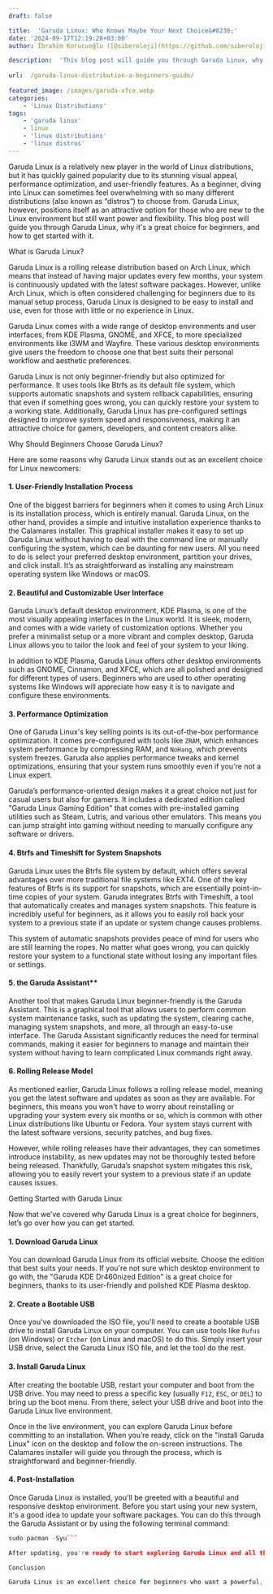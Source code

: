 ```yaml
---
draft: false

title:  'Garuda Linux: Who Knows Maybe Your Next Choice&#8230;'
date: '2024-09-17T12:19:26+03:00'
author: İbrahim Korucuoğlu ([@siberoloji](https://github.com/siberoloji))

description:  'This blog post will guide you through Garuda Linux, why it''s a great choice for beginners, and how to get started with it.' 
 
url:  /garuda-linux-distribution-a-beginners-guide/
 
featured_image: /images/garuda-xfce.webp
categories:
    - 'Linux Distributions'
tags:
    - 'garuda linux'
    - linux
    - 'linux distributions'
    - 'linux distros'
---
```

Garuda Linux is a relatively new player in the world of Linux distributions, but it has quickly gained popularity due to its stunning visual appeal, performance optimization, and user-friendly features. As a beginner, diving into Linux can sometimes feel overwhelming with so many different distributions (also known as “distros”) to choose from. Garuda Linux, however, positions itself as an attractive option for those who are new to the Linux environment but still want power and flexibility. This blog post will guide you through Garuda Linux, why it's a great choice for beginners, and how to get started with it.

What is Garuda Linux?

Garuda Linux is a rolling release distribution based on Arch Linux, which means that instead of having major updates every few months, your system is continuously updated with the latest software packages. However, unlike Arch Linux, which is often considered challenging for beginners due to its manual setup process, Garuda Linux is designed to be easy to install and use, even for those with little or no experience in Linux.

Garuda Linux comes with a wide range of desktop environments and user interfaces, from KDE Plasma, GNOME, and XFCE, to more specialized environments like i3WM and Wayfire. These various desktop environments give users the freedom to choose one that best suits their personal workflow and aesthetic preferences.

Garuda Linux is not only beginner-friendly but also optimized for performance. It uses tools like Btrfs as its default file system, which supports automatic snapshots and system rollback capabilities, ensuring that even if something goes wrong, you can quickly restore your system to a working state. Additionally, Garuda Linux has pre-configured settings designed to improve system speed and responsiveness, making it an attractive choice for gamers, developers, and content creators alike.

Why Should Beginners Choose Garuda Linux?

Here are some reasons why Garuda Linux stands out as an excellent choice for Linux newcomers:
#### 1. **User-Friendly Installation Process**

One of the biggest barriers for beginners when it comes to using Arch Linux is its installation process, which is entirely manual. Garuda Linux, on the other hand, provides a simple and intuitive installation experience thanks to the Calamares installer. This graphical installer makes it easy to set up Garuda Linux without having to deal with the command line or manually configuring the system, which can be daunting for new users. All you need to do is select your preferred desktop environment, partition your drives, and click install. It’s as straightforward as installing any mainstream operating system like Windows or macOS.
#### 2. **Beautiful and Customizable User Interface**

Garuda Linux’s default desktop environment, KDE Plasma, is one of the most visually appealing interfaces in the Linux world. It is sleek, modern, and comes with a wide variety of customization options. Whether you prefer a minimalist setup or a more vibrant and complex desktop, Garuda Linux allows you to tailor the look and feel of your system to your liking.

In addition to KDE Plasma, Garuda Linux offers other desktop environments such as GNOME, Cinnamon, and XFCE, which are all polished and designed for different types of users. Beginners who are used to other operating systems like Windows will appreciate how easy it is to navigate and configure these environments.
#### 3. **Performance Optimization**

One of Garuda Linux's key selling points is its out-of-the-box performance optimization. It comes pre-configured with tools like `ZRAM`, which enhances system performance by compressing RAM, and `NoHang`, which prevents system freezes. Garuda also applies performance tweaks and kernel optimizations, ensuring that your system runs smoothly even if you're not a Linux expert.

Garuda’s performance-oriented design makes it a great choice not just for casual users but also for gamers. It includes a dedicated edition called "Garuda Linux Gaming Edition" that comes with pre-installed gaming utilities such as Steam, Lutris, and various other emulators. This means you can jump straight into gaming without needing to manually configure any software or drivers.
#### 4. **Btrfs and Timeshift for System Snapshots**

Garuda Linux uses the Btrfs file system by default, which offers several advantages over more traditional file systems like EXT4. One of the key features of Btrfs is its support for snapshots, which are essentially point-in-time copies of your system. Garuda integrates Btrfs with Timeshift, a tool that automatically creates and manages system snapshots. This feature is incredibly useful for beginners, as it allows you to easily roll back your system to a previous state if an update or system change causes problems.

This system of automatic snapshots provides peace of mind for users who are still learning the ropes. No matter what goes wrong, you can quickly restore your system to a functional state without losing any important files or settings.
#### 5. the Garuda Assistant**

Another tool that makes Garuda Linux beginner-friendly is the Garuda Assistant. This is a graphical tool that allows users to perform common system maintenance tasks, such as updating the system, clearing cache, managing system snapshots, and more, all through an easy-to-use interface. The Garuda Assistant significantly reduces the need for terminal commands, making it easier for beginners to manage and maintain their system without having to learn complicated Linux commands right away.
#### 6. **Rolling Release Model**

As mentioned earlier, Garuda Linux follows a rolling release model, meaning you get the latest software and updates as soon as they are available. For beginners, this means you won't have to worry about reinstalling or upgrading your system every six months or so, which is common with other Linux distributions like Ubuntu or Fedora. Your system stays current with the latest software versions, security patches, and bug fixes.

However, while rolling releases have their advantages, they can sometimes introduce instability, as new updates may not be thoroughly tested before being released. Thankfully, Garuda’s snapshot system mitigates this risk, allowing you to easily revert your system to a previous state if an update causes issues.

Getting Started with Garuda Linux

Now that we’ve covered why Garuda Linux is a great choice for beginners, let’s go over how you can get started.
#### 1. **Download Garuda Linux**

You can download Garuda Linux from its official website. Choose the edition that best suits your needs. If you're not sure which desktop environment to go with, the "Garuda KDE Dr460nized Edition" is a great choice for beginners, thanks to its user-friendly and polished KDE Plasma desktop.
#### 2. **Create a Bootable USB**

Once you've downloaded the ISO file, you'll need to create a bootable USB drive to install Garuda Linux on your computer. You can use tools like `Rufus` (on Windows) or `Etcher` (on Linux and macOS) to do this. Simply insert your USB drive, select the Garuda Linux ISO file, and let the tool do the rest.
#### 3. **Install Garuda Linux**

After creating the bootable USB, restart your computer and boot from the USB drive. You may need to press a specific key (usually `F12`, `ESC`, or `DEL`) to bring up the boot menu. From there, select your USB drive and boot into the Garuda Linux live environment.

Once in the live environment, you can explore Garuda Linux before committing to an installation. When you’re ready, click on the "Install Garuda Linux" icon on the desktop and follow the on-screen instructions. The Calamares installer will guide you through the process, which is straightforward and beginner-friendly.
#### 4. **Post-Installation**

Once Garuda Linux is installed, you'll be greeted with a beautiful and responsive desktop environment. Before you start using your new system, it's a good idea to update your software packages. You can do this through the Garuda Assistant or by using the following terminal command:
```cpp
sudo pacman -Syu```

After updating, you're ready to start exploring Garuda Linux and all the features it has to offer!

Conclusion

Garuda Linux is an excellent choice for beginners who want a powerful, visually appealing, and easy-to-use Linux distribution. Its user-friendly installer, beautiful interface, performance optimizations, and powerful system tools make it a great option for those new to the Linux world. Whether you're a casual user, a gamer, or someone looking to learn more about Linux, Garuda Linux provides a smooth and enjoyable experience. Give it a try, and you'll quickly see why it's become one of the most talked-about distributions in the Linux community!
